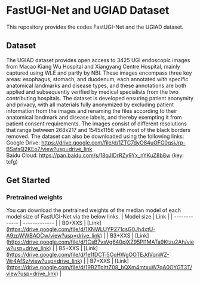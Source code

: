 # FastUGI-Net and UGIAD Dataset
This repository provides the codes FastUGI-Net and the UGIAD dataset.

## Dataset
The UGIAD dataset provides open access to 3425 UGI endoscopic images from Macao Kiang Wu Hospital and Xiangyang Centre Hospital, mainly captured using WLE and partly by NBI. These images encompass three key areas: esophagus, stomach, and duodenum, each annotated with specific anatomical landmarks and disease types, and these annotations are both applied and subsequently verified by medical specialists from the two contributing hospitals. The dataset is developed ensuring patient anonymity and privacy, with all materials fully anonymized by excluding patient information from the images and renaming the files according to their anatomical landmark and disease labels, and thereby exempting it from patient consent requirements. The images consist of different resolutions that range between 268x217 and 1545x1156 with most of the black borders removed. 
The dataset can also be downloaded using the following links: <br />
Google Drive: https://drive.google.com/file/d/1ZTC7dyO84uOFG0qsiJrp-BSatsQ2KEo7/view?usp=drive_link <br />
Baidu Cloud: https://pan.baidu.com/s/18qJIDrRZy9Yx_nYKuZ8b8w (key: tcfg)

## Get Started
### Pretrained weights
You can download the pretrained weights of the median model of each model size of FastUGI-Net via the below links.
| Model size  | Link |
| ------------- | ------------- |
| B0+XXS  | [Link] (https://drive.google.com/file/d/1XNWLUYP271csG0Jh4xtU-A9zpWWBAOCw/view?usp=drive_link) |
| B3+XXS  | [Link] (https://drive.google.com/file/d/1CsB7vsVg640pjXZ95Pl1MATa9Ktzu2Ah/view?usp=drive_link)   |
| B5+XXS  | [Link] (https://drive.google.com/file/d/1e1fDCTi5CqHWgOOTEJdVqnWZ-Wr4AfSz/view?usp=drive_link)   |
| B7+XXS  | [Link] (https://drive.google.com/file/d/19B2TpIttZ08_bQXm4mtxuW7qA0OYGT3T/view?usp=drive_link)   |
